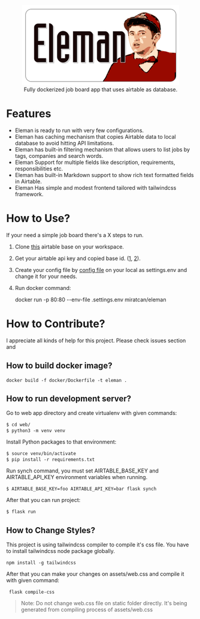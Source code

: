 <p align="center">
  <img src="assets/logo.png"><br />
  Fully dockerized job board app that uses airtable as database.
</p>

# Features

 * Eleman is ready to run with very few configurations.
 * Eleman has caching mechanism that copies Airtable data to local
   database to avoid hitting API limitations.
 * Eleman has built-in filtering mechanism that allows users to list jobs
   by tags, companies and search words.
 * Eleman Support for multiple fields like description, requirements,
   responsibilities etc.
 * Eleman has built-in Markdown support to show rich text formatted fields
   in Airtable.
 * Eleman Has simple and modest frontend tailored with tailwindcss framework.

# How to Use?

If your need a simple job board there's a X steps to run.

1. Clone [this](https://airtable.com/invite/l?inviteId=invTx1QDnX5EZ5QVk&inviteToken=414fc3ad1a3f8e069570a78d111011743e85b98ff701da04694337c35e68e375) airtable base on your workspace.
2. Get your airtable api key and copied base id. ([1](https://support.airtable.com/hc/en-us/articles/360056249614-Creating-a-read-only-API-key), [2](https://airtable.com/api)).
4. Create your config file by  [config file](settings.env.example) on your local as settings.env
   and change it for your needs. 
5. Run docker command:
  
      docker run -p 80:80 --env-file .settings.env miratcan/eleman

 # How to Contribute?
 
 I appreciate all kinds of help for this project. Please check issues section
 and 
  
## How to build docker image?


    docker build -f docker/Dockerfile -t eleman .

## How to run development server?

Go to web app directory and create virtualenv with given commands:

    $ cd web/
    $ python3 -m venv venv

Install Python packages to that environment:

    $ source venv/bin/activate
    $ pip install -r requirements.txt
    
Run synch command, you must set AIRTABLE_BASE_KEY and AIRTABLE_API_KEY
environment variables when running.

    $ AIRTABLE_BASE_KEY=foo AIRTABLE_API_KEY=bar flask synch

After that you can run project:

    $ flask run

## How to Change Styles?

This project is using tailwindcss compiler to compile it's css file. You have
to install tailwindcss node package globally.

    npm install -g tailwindcss
    
After that you can make your changes on assets/web.css and compile it with
 given command:
 
     flask compile-css

> Note: Do not change web.css file on static folder directly. It's being
   generated from compiling process of assets/web.css  
